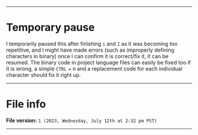 
***

# Temporary pause

I temporarily paused this after finishing `i` and `I` as it was becoming too repetitive, and I might have made errors (such as improperly defining characters in binary) once I can confirm it is correct/fix it, it can be resumed. The binary code in project language files can easily be fixed too if it is wrong, a simple `CTRL` + `H` and a replacement code for each individual character should fix it right up.

***

# File info

**File version:** `1 (2023, Wednesday, July 12th at 2:32 pm PST)`

***
